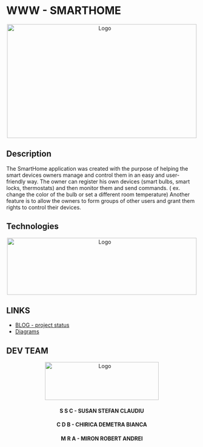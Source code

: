 # WWW - SMARTHOME

<p align="center">
  <a>
    <img src="https://blogger.googleusercontent.com/img/a/AVvXsEit1XTF1VYQZ9e0uCpg4hjocGUcD-FL6bjI1AhrOBjUWzR0Dgb8X43XeIerfMitufDvTeDWX_53PUqUO1sDTE3NwQM8jJtzRcd_xlcqyuLKTL7TDLzuC3LfuYhInvyLqcYMB-rRONuf8qmOJqvj4NHcQ1kw4XQgDpYrbw24-Ystvo4OkcQmxvyCStLbFw=s460" alt="Logo" width="500" height="300">
  </a>

</p>

## Description

The SmartHome application was created with the purpose of helping the smart devices owners manage and control them in an easy and user-friendly way. The owner can register his own devices (smart bulbs, smart locks, thermostats) and then monitor them and send commands. ( ex. change the color of the bulb or set a different room temperature) Another feature is to allow the owners to form groups of other users and grant them rights to control their devices.

## Technologies

<p align="center">
  <a>
    <img src="https://blogger.googleusercontent.com/img/a/AVvXsEjnfYZsrwreI1f_S9Rm5ypXsarNKb_kP0zxWvaOY_1vUjBPqKLfZPc6UVLdEeLIdDww2_EfWAtXud_LfWFmHej0D-DdtgXvukEXtyLnZeBZtYMSiPOfQFJ86qWSkPeUcUZthKYKz8RjJu9eI1UmpjaXoPBrxcM3xzbU_84JRkdODEg0gElMeNSJ-fB7hQ=s400" alt="Logo" width="500" height="150">
  </a>

</p>



## LINKS

* [BLOG - project status](https://fiismarthome.blogspot.com/2021/11/smarthome-project-status.html)
* [Diagrams](https://github.com/mrabobi/WWW/tree/main/Resources/Diagrams)

## DEV TEAM

<p align="center">
  <a>
    <img src="https://blogger.googleusercontent.com/img/a/AVvXsEiouWpNqxyspQjNZkBCngoxMAAbkPR0ktgZ837pHsWU-152DJLGKrbsNlGGsYUuq7UJEvq2Rqg5_Ut1Fw2t0kFvq8VSROXlGfM_jrjFINp66AF9dSZpK1M3R1kseKXzCd2fnv8B8ZQF9PrckdekxVxv9G9-DY91whlQ7eStZo_zEGgRXIsMy3k7ch-qRw=s855" alt="Logo" width="300" height="100">
  </a>
<h4 align="center">S S C - SUSAN STEFAN CLAUDIU</h4>
<h4 align="center">C D B - CHIRICA DEMETRA BIANCA</h4>
<h4 align="center">M R A - MIRON ROBERT ANDREI</h4>
</p>

